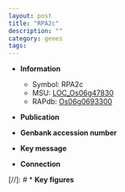 ```yaml
---
layout: post
title: "RPA2c"
description: ""
category: genes
tags: 
---
```


* **Information**  
    + Symbol: RPA2c  
    + MSU: [LOC_Os06g47830](http://rice.uga.edu/cgi-bin/ORF_infopage.cgi?orf=LOC_Os06g47830)  
    + RAPdb: [Os06g0693300](http://rapdb.dna.affrc.go.jp/viewer/gbrowse_details/irgsp1?name=Os06g0693300)  

* **Publication**  

* **Genbank accession number**  

* **Key message**  

* **Connection**  

[//]: # * **Key figures**  


